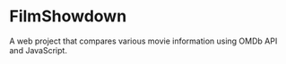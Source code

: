 # FilmShowdown
A web project that compares various movie information using OMDb API and JavaScript.
